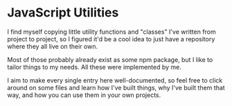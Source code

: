 # JavaScript Utilities

I find myself copying little utility functions and "classes" I've written from project to project, so I figured it'd be a cool idea to just have a repository where they all live on their own.

Most of those probably already exist as some npm package, but I like to tailor things to my needs. All these were implemented by me.

I aim to make every single entry here well-documented, so feel free to click around on some files and learn how I've built things, why I've built them that way, and how you can use them in your own projects.
